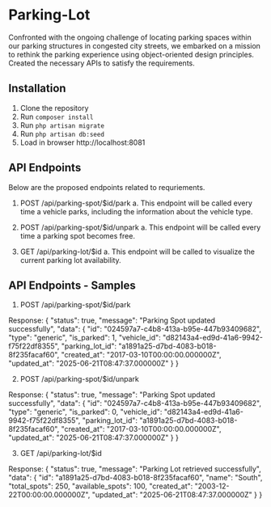 # Parking-Lot
Confronted with the ongoing challenge of locating parking spaces within our parking structures in congested city streets, we embarked on a mission to rethink the parking experience using object-oriented design principles. Created the necessary APIs to satisfy the requirements.

## Installation

1. Clone the repository
2. Run `composer install`
3. Run `php artisan migrate`
4. Run `php artisan db:seed`
5. Load in browser http://localhost:8081

## API Endpoints
Below are the proposed endpoints related to requriements.

1. POST /api/parking-spot/$id/park
a. This endpoint will be called every time a vehicle parks, including the information about the
vehicle type.

2. POST /api/parking-spot/$id/unpark
a. This endpoint will be called every time a parking spot becomes free.

3. GET /api/parking-lot/$id
a. This endpoint will be called to visualize the current parking lot availability.

## API Endpoints - Samples

1. POST /api/parking-spot/$id/park

Response: 
{
    "status": true,
    "message": "Parking Spot updated successfully",
    "data": {
        "id": "024597a7-c4b8-413a-b95e-447b93409682",
        "type": "generic",
        "is_parked": 1,
        "vehicle_id": "d82143a4-ed9d-41a6-9942-f75f22df8355",
        "parking_lot_id": "a1891a25-d7bd-4083-b018-8f235facaf60",
        "created_at": "2017-03-10T00:00:00.000000Z",
        "updated_at": "2025-06-21T08:47:37.000000Z"
    }
}

2. POST /api/parking-spot/$id/unpark

Response: 
{
    "status": true,
    "message": "Parking Spot updated successfully",
    "data": {
        "id": "024597a7-c4b8-413a-b95e-447b93409682",
        "type": "generic",
        "is_parked": 0,
        "vehicle_id": "d82143a4-ed9d-41a6-9942-f75f22df8355",
        "parking_lot_id": "a1891a25-d7bd-4083-b018-8f235facaf60",
        "created_at": "2017-03-10T00:00:00.000000Z",
        "updated_at": "2025-06-21T08:47:37.000000Z"
    }
}

3. GET /api/parking-lot/$id

Response: 
{
    "status": true,
    "message": "Parking Lot retrieved successfully",
    "data": {
        "id": "a1891a25-d7bd-4083-b018-8f235facaf60",
        "name": "South",
        "total_spots": 250,
        "available_spots": 100,
        "created_at": "2003-12-22T00:00:00.000000Z",
        "updated_at": "2025-06-21T08:47:37.000000Z"
    }
}